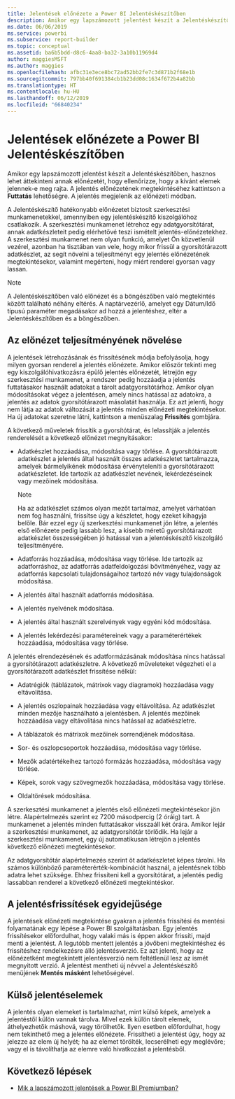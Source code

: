 ```yaml
---
title: Jelentések előnézete a Power BI Jelentéskészítőben
description: Amikor egy lapszámozott jelentést készít a Jelentéskészítőben, hasznos lehet áttekinteni annak előnézetét, hogy ellenőrizze, hogy a kívánt elemek jelennek-e meg rajta.
ms.date: 06/06/2019
ms.service: powerbi
ms.subservice: report-builder
ms.topic: conceptual
ms.assetid: ba6b5bdd-d8c6-4aa8-ba32-3a10b11969d4
author: maggiesMSFT
ms.author: maggies
ms.openlocfilehash: afbc31e3ece8bc72ad52bb2fe7c3d871b2f68e1b
ms.sourcegitcommit: 797bb40f691384cb1b23dd08c1634f672b4a82bb
ms.translationtype: HT
ms.contentlocale: hu-HU
ms.lasthandoff: 06/12/2019
ms.locfileid: "66840234"
---
```

# <a name="previewing-reports-in-power-bi-report-builder"></a>Jelentések előnézete a Power BI Jelentéskészítőben
  Amikor egy lapszámozott jelentést készít a Jelentéskészítőben, hasznos lehet áttekinteni annak előnézetét, hogy ellenőrizze, hogy a kívánt elemek jelennek-e meg rajta. A jelentés előnézetének megtekintéséhez kattintson a **Futtatás** lehetőségre. A jelentés megjelenik az előnézeti módban.  
  
 A Jelentéskészítő hatékonyabb előnézetet biztosít szerkesztési munkamenetekkel, amennyiben egy jelentéskészítő kiszolgálóhoz csatlakozik. A szerkesztési munkamenet létrehoz egy adatgyorsítótárat, annak adatkészleteit pedig elérhetővé teszi ismételt jelentés-előnézetekhez. A szerkesztési munkamenet nem olyan funkció, amelyet Ön közvetlenül vezérel, azonban ha tisztában van vele, hogy mikor frissül a gyorsítótárazott adatkészlet, az segít növelni a teljesítményt egy jelentés előnézetének megtekintésekor, valamint megérteni, hogy miért renderel gyorsan vagy lassan.  

  
> [!NOTE]  
> A Jelentéskészítőben való előnézet és a böngészőben való megtekintés között található néhány eltérés. A naptárvezérlő, amelyet egy Dátum/Idő típusú paraméter megadásakor ad hozzá a jelentéshez, eltér a Jelentéskészítőben és a böngészőben. 
  
## <a name="improving-preview-performance"></a>Az előnézet teljesítményének növelése  
 A jelentések létrehozásának és frissítésének módja befolyásolja, hogy milyen gyorsan renderel a jelentés előnézete. Amikor először tekinti meg egy kiszolgálóhivatkozásra épülő jelentés előnézetét, létrejön egy szerkesztési munkamenet, a rendszer pedig hozzáadja a jelentés futtatásakor használt adatokat a tárolt adatgyorsítótárhoz. Amikor olyan módosításokat végez a jelentésen, amely nincs hatással az adatokra, a jelentés az adatok gyorsítótárazott másolatát használja. Ez azt jelenti, hogy nem látja az adatok változását a jelentés minden előnézeti megtekintésekor. Ha új adatokat szeretne látni, kattintson a menüszalag **Frissítés** gombjára.  
  
 A következő műveletek frissítik a gyorsítótárat, és lelassítják a jelentés renderelését a következő előnézet megnyitásakor:  
  
-   Adatkészlet hozzáadása, módosítása vagy törlése. A gyorsítótárazott adatkészlet a jelentés által használt összes adatkészletet tartalmazza, amelyek bármelyikének módosítása érvényteleníti a gyorsítótárazott adatkészletet. Ide tartozik az adatkészlet nevének, lekérdezéseinek vagy mezőinek módosítása.  
  
    > [!NOTE]  
    >  Ha az adatkészlet számos olyan mezőt tartalmaz, amelyet várhatóan nem fog használni, frissítse úgy a készletet, hogy ezeket kihagyja belőle. Bár ezzel egy új szerkesztési munkamenet jön létre, a jelentés első előnézete pedig lassabb lesz, a kisebb méretű gyorsítótárazott adatkészlet összességében jó hatással van a jelentéskészítő kiszolgáló teljesítményére.  
  
-   Adatforrás hozzáadása, módosítása vagy törlése. Ide tartozik az adatforráshoz, az adatforrás adatfeldolgozási bővítményéhez, vagy az adatforrás kapcsolati tulajdonságaihoz tartozó név vagy tulajdonságok módosítása.  
  
-   A jelentés által használt adatforrás módosítása.  
  
-   A jelentés nyelvének módosítása.  
  
-   A jelentés által használt szerelvények vagy egyéni kód módosítása.  
  
-   A jelentés lekérdezési paramétereinek vagy a paraméterértékek hozzáadása, módosítása vagy törlése.  
  
 A jelentés elrendezésének és adatformázásának módosítása nincs hatással a gyorsítótárazott adatkészletre. A következő műveleteket végezheti el a gyorsítótárazott adatkészlet frissítése nélkül:  
  
-   Adatrégiók (táblázatok, mátrixok vagy diagramok) hozzáadása vagy eltávolítása.  
  
-   A jelentés oszlopainak hozzáadása vagy eltávolítása. Az adatkészlet minden mezője használható a jelentésben. A jelentés mezőinek hozzáadása vagy eltávolítása nincs hatással az adatkészletre.  
  
-   A táblázatok és mátrixok mezőinek sorrendjének módosítása.  
  
-   Sor- és oszlopcsoportok hozzáadása, módosítása vagy törlése.  
  
-   Mezők adatértékeihez tartozó formázás hozzáadása, módosítása vagy törlése.  
  
-   Képek, sorok vagy szövegmezők hozzáadása, módosítása vagy törlése.  
  
-   Oldaltörések módosítása.  
  
A szerkesztési munkamenet a jelentés első előnézeti megtekintésekor jön létre. Alapértelmezés szerint ez 7200 másodpercig (2 óráig) tart. A munkamenet a jelentés minden futtatásakor visszaáll két órára. Amikor lejár a szerkesztési munkamenet, az adatgyorsítótár törlődik. Ha lejár a szerkesztési munkamenet, egy új automatikusan létrejön a jelentés következő előnézeti megtekintésekor.
  
Az adatgyorsítótár alapértelmezés szerint öt adatkészletet képes tárolni. Ha számos különböző paraméterérték-kombinációt használ, a jelentésnek több adatra lehet szüksége. Ehhez frissíteni kell a gyorsítótárat, a jelentés pedig lassabban renderel a következő előnézeti megtekintéskor. 
  
## <a name="concurrency-of-report-updates"></a>A jelentésfrissítések egyidejűsége  
A jelentések előnézeti megtekintése gyakran a jelentés frissítési és mentési folyamatának egy lépése a Power BI szolgáltatásban. Egy jelentés frissítésekor előfordulhat, hogy valaki más is éppen akkor frissíti, majd menti a jelentést. A legutóbb mentett jelentés a jövőbeni megtekintéshez és frissítéshez rendelkezésre álló jelentésverzió. Ez azt jelenti, hogy az előnézetként megtekintett jelentésverzió nem feltétlenül lesz az ismét megnyitott verzió. A jelentést mentheti új névvel a Jelentéskészítő menüjének **Mentés másként** lehetőségével.  
  
## <a name="external-report-items"></a>Külső jelentéselemek  
 A jelentés olyan elemeket is tartalmazhat, mint külső képek, amelyek a jelentéstől külön vannak tárolva. Mivel ezek külön tárolt elemek, áthelyezhetők máshová, vagy törölhetők. Ilyen esetben előfordulhat, hogy nem tekinthető meg a jelentés előnézete. Frissítheti a jelentést úgy, hogy az jelezze az elem új helyét; ha az elemet törölték, lecserélheti egy meglévőre; vagy el is távolíthatja az elemre való hivatkozást a jelentésből.  
  
## <a name="next-steps"></a>Következő lépések

- [Mik a lapszámozott jelentések a Power BI Premiumban?](paginated-reports-report-builder-power-bi.md)
  
